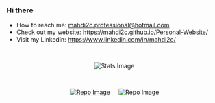### Hi there 

- How to reach me: mahdi2c.professional@hotmail.com
- Check out my website: https://mahdi2c.github.io/Personal-Website/
- Visit my Linkedin: https://www.linkedin.com/in/mahdi2c/

<br/>

<div align="center">
  <p>
  <img src="https://github-readme-stats.vercel.app/api?username=mahdi2c&count_private=true&theme=gruvbox" alt="Stats Image" />
  </p>
</div>

<br/>

<div align="center">
  <p>
  <a href = "https://mahdi2c.github.io/Personal-Website/"><img src="https://github-readme-stats.vercel.app/api/pin/?username=mahdi2c&repo=personal-website&theme=gruvbox" alt="Repo Image" /></a>
  &nbsp;&nbsp;&nbsp; 
  <img src="https://github-readme-stats.vercel.app/api/top-langs/?username=mahdi2c&theme=gruvbox&layout=compact" alt="Repo Image" />
  </p>
</div>
